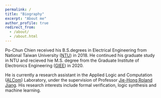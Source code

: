 ```yaml
---
permalink: /
title: "Biography"
excerpt: "About me"
author_profile: true
redirect_from: 
  - /about/
  - /about.html
---
```


Po-Chun Chien received his B.S.degrees in Electrical Engineering from National Taiwan University ([NTU](https://www.ntu.edu.tw/)) in 2018.
He continued his graduate study in NTU and recieved hie M.S. degree from the Graduate Institute of Electronics Engineering ([GIEE](https://giee.ntu.edu.tw/)) in 2020.

He is currently a research assistant in the Applied Logic and Computation ([ALCom](http://alcom.ee.ntu.edu.tw/)) Laboratory, under the supervision of Professor [Jie-Hong Roland Jiang](http://cc.ee.ntu.edu.tw/~jhjiang/).
His research interests include formal verification, logic synthesis and machine learning.

